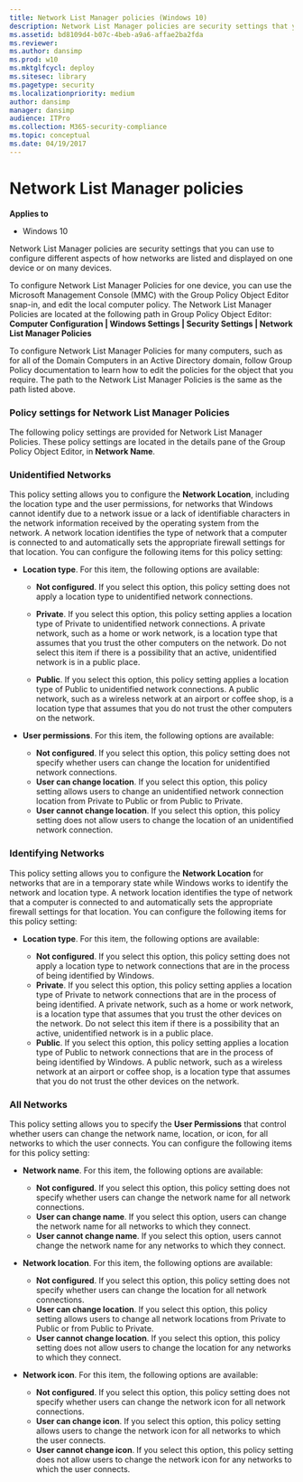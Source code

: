 ```yaml
---
title: Network List Manager policies (Windows 10)
description: Network List Manager policies are security settings that you can use to configure different aspects of how networks are listed and displayed on one device or on many devices.
ms.assetid: bd8109d4-b07c-4beb-a9a6-affae2ba2fda
ms.reviewer: 
ms.author: dansimp
ms.prod: w10
ms.mktglfcycl: deploy
ms.sitesec: library
ms.pagetype: security
ms.localizationpriority: medium
author: dansimp
manager: dansimp
audience: ITPro
ms.collection: M365-security-compliance
ms.topic: conceptual
ms.date: 04/19/2017
---
```


# Network List Manager policies

**Applies to**
-   Windows 10

Network List Manager policies are security settings that you can use to configure different aspects of how networks are listed and displayed on one device or on many devices.

To configure Network List Manager Policies for one device, you can use the Microsoft Management Console (MMC) with the Group Policy Object Editor snap-in, and edit the local computer policy. The Network List Manager Policies are located at the following path in Group Policy Object Editor:
**Computer Configuration | Windows Settings | Security Settings | Network List Manager Policies**

To configure Network List Manager Policies for many computers, such as for all of the Domain Computers in an Active Directory domain, follow Group Policy documentation to learn how to edit the policies for the object that you require. The path to the Network List Manager Policies is the same as the path listed above.

### Policy settings for Network List Manager Policies

The following policy settings are provided for Network List Manager Policies. These policy settings are located in the details pane of the Group Policy Object Editor, in **Network Name**.

### Unidentified Networks

This policy setting allows you to configure the **Network Location**, including the location type and the user permissions, for networks that Windows cannot identify due to a network issue or a lack of identifiable characters in the network information received by the operating system from the 
network. A network location identifies the type of network that a computer is connected to and automatically sets the appropriate firewall settings for that location. You can configure the following items for this policy setting:

-   **Location type**. For this item, the following options are available:

    -   **Not configured**. If you select this option, this policy setting does not apply a location type to unidentified network connections.
    -   **Private**. If you select this option, this policy setting applies a location type of Private to unidentified network connections. A private network, such as a home or work network, is a location type that assumes that you trust the other computers on the network. Do not select this item if there is a possibility that an active, unidentified network is in a public place.

    -   **Public**. If you select this option, this policy setting applies a location type of Public to unidentified network connections. A public network, such as a wireless network at an airport or coffee shop, is a location type that assumes that you do not trust the other computers on the network.

-   **User permissions**. For this item, the following options are available:

    -   **Not configured**. If you select this option, this policy setting does not specify whether users can change the location for unidentified network connections.
    -   **User can change location**. If you select this option, this policy setting allows users to change an unidentified network connection location from Private to Public or from Public to Private.
    -   **User cannot change location**. If you select this option, this policy setting does not allow users to change the location of an unidentified network connection.

### Identifying Networks

This policy setting allows you to configure the **Network Location** for networks that are in a temporary state while Windows works to identify the network and location type. A network location identifies the type of network that a computer is connected to and automatically sets the appropriate firewall settings for that location. You can configure the following items for this policy setting:

-   **Location type**. For this item, the following options are available:

    -   **Not configured**. If you select this option, this policy setting does not apply a location type to network connections that are in the process of being identified by Windows.
    -   **Private**. If you select this option, this policy setting applies a location type of Private to network connections that are in the process of being identified. A private network, such as a home or work network, is a location type that assumes that you trust the other devices on the network. Do not select this item if there is a possibility that an active, unidentified network is in a public place.
    -   **Public**. If you select this option, this policy setting applies a location type of Public to network connections that are in the process of being identified by Windows. A public network, such as a wireless network at an airport or coffee shop, is a location type that assumes that you do not trust the other devices on the network.

### All Networks

This policy setting allows you to specify the **User Permissions** that control whether users can change the network name, location, or icon, for all networks to which the user connects. You can configure the following items for this policy setting:

-   **Network name**. For this item, the following options are available:

    -   **Not configured**. If you select this option, this policy setting does not specify whether users can change the network name for all network connections.
    -   **User can change name**. If you select this option, users can change the network name for all networks to which they connect.
    -   **User cannot change name**. If you select this option, users cannot change the network name for any networks to which they connect.

-   **Network location**. For this item, the following options are available:

    -   **Not configured**. If you select this option, this policy setting does not specify whether users can change the location for all network connections.
    -   **User can change location**. If you select this option, this policy setting allows users to change all network locations from Private to Public or from Public to Private.
    -   **User cannot change location**. If you select this option, this policy setting does not allow users to change the location for any networks to which they connect.

-   **Network icon**. For this item, the following options are available:

    -   **Not configured**. If you select this option, this policy setting does not specify whether users can change the network icon for all network connections.
    -   **User can change icon**. If you select this option, this policy setting allows users to change the network icon for all networks to which the user connects.
    -   **User cannot change icon**. If you select this option, this policy setting does not allow users to change the network icon for any networks to which the user connects.
